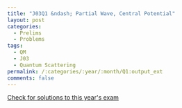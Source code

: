 ```yaml
---
title: "J03Q1 &ndash; Partial Wave, Central Potential"
layout: post
categories:
  - Prelims
  - Problems
tags:
  - QM
  - J03
  - Quantum Scattering
permalink: /:categories/:year/:month/Q1:output_ext
comments: false
---
```

<object data="2003J1Q.pdf" type="application/pdf" width="100%" height="500"></object>
<div class="message"><a href='https://princetonprelim.com/prelim/10/'>Check for solutions to this year's exam</a></div>